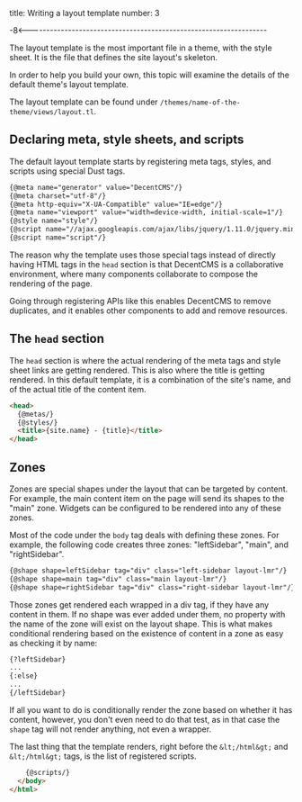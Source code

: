 title: Writing a layout template
number: 3

-8<------------------------------------------------------------------

The layout template is the most important file in a theme, with the
style sheet.
It is the file that defines the site layout's skeleton.

In order to help you build your own, this topic will examine the
details of the default theme's layout template.

The layout template can be found under
`/themes/name-of-the-theme/views/layout.tl`.

Declaring meta, style sheets, and scripts
------------------------------------------

The default layout template starts by registering meta tags, styles,
and scripts using special Dust tags.

```html
{@meta name="generator" value="DecentCMS"/}
{@meta charset="utf-8"/}
{@meta http-equiv="X-UA-Compatible" value="IE=edge"/}
{@meta name="viewport" value="width=device-width, initial-scale=1"/}
{@style name="style"/}
{@script name="//ajax.googleapis.com/ajax/libs/jquery/1.11.0/jquery.min.js"/}
{@script name="script"/}
```

The reason why the template uses those special tags instead of
directly having HTML tags in the `head` section is that DecentCMS
is a collaborative environment, where many components collaborate to
compose the rendering of the page.

Going through registering APIs like this enables DecentCMS to remove
duplicates, and it enables other components to add and remove
resources.

The `head` section
------------------

The `head` section is where the actual rendering of the meta tags
and style sheet links are getting rendered.
This is also where the title is getting rendered.
In this default template, it is a combination of the site's name,
and of the actual title of the content item.

```html
<head>
  {@metas/}
  {@styles/}
  <title>{site.name} - {title}</title>
</head>
```

Zones
-----

Zones are special shapes under the layout that can be targeted by
content.
For example, the main content item on the page will send its shapes
to the "main" zone.
Widgets can be configured to be rendered into any of these zones.

Most of the code under the `body` tag deals with defining these
zones.
For example, the following code creates three zones: "leftSidebar",
"main", and "rightSidebar".

```html
{@shape shape=leftSidebar tag="div" class="left-sidebar layout-lmr"/}
{@shape shape=main tag="div" class="main layout-lmr"/}
{@shape shape=rightSidebar tag="div" class="right-sidebar layout-lmr"/}
```

Those zones get rendered each wrapped in a div tag, if they have any
content in them.
If no shape was ever added under them, no property with the name of
the zone will exist on the layout shape.
This is what makes conditional rendering based on the existence of
content in a zone as easy as checking it by name:

```html
{?leftSidebar}
...
{:else}
...
{/leftSidebar}
```

If all you want to do is conditionally render the zone based on
whether it has content, however, you don't even need to do that test,
as in that case the `shape` tag will not render anything, not even
a wrapper.

The last thing that the template renders, right before the
`&lt;/html&gt;` and `&lt;/html&gt;` tags, is the list of registered
scripts.

```html
    {@scripts/}
  </body>
</html>
```